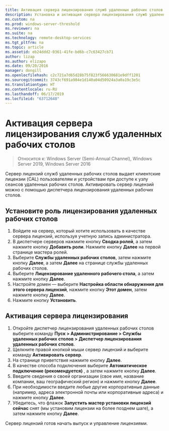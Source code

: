```yaml
---
title: Активация сервера лицензирования служб удаленных рабочих столов
description: Установка и активация сервера лицензирования служб удаленных рабочих столов
ms.custom: na
ms.prod: windows-server-threshold
ms.reviewer: na
ms.suite: na
ms.technology: remote-desktop-services
ms.tgt_pltfrm: na
ms.topic: article
ms.assetid: eb24ddd2-0361-41fe-bd6b-c7c63427cb71
author: lizap
ms.author: elizapo
ms.date: 09/20/2016
manager: dongill
ms.openlocfilehash: c2c721a7d65d28b75f823f566630681e9dff1201
ms.sourcegitcommit: 3743cf691a984e1d140a04d50924a3a0a19c3e5c
ms.translationtype: HT
ms.contentlocale: ru-RU
ms.lasthandoff: 06/17/2019
ms.locfileid: "63712648"
---
```

# <a name="activate-the-remote-desktop-services-license-server"></a>Активация сервера лицензирования служб удаленных рабочих столов

>Относится к: Windows Server (Semi-Annual Channel), Windows Server 2019, Windows Server 2016

Сервер лицензий служб удаленных рабочих столов выдает клиентские лицензии (CAL) пользователям и устройствам при доступе к узлу сеансов удаленных рабочих столов. Активировать сервер лицензий можно с помощью диспетчера лицензирования удаленных рабочих столов. 

## <a name="install-the-rd-licensing-role"></a>Установите роль лицензирования удаленных рабочих столов

1. Войдите на сервер, который хотите использовать в качестве сервера лицензий, используя учетную запись администратора.
2. В диспетчере серверов нажмите кнопку **Сводка ролей**, а затем нажмите кнопку **Добавить роли**.
   Нажмите кнопку **Далее** на первой странице мастера ролей.
3. Выберите **Службы удаленных рабочих столов**, затем нажмите кнопку **Далее**, а затем **Далее** на странице службы удаленных рабочих столов.
4. Выберите **Лицензирование удаленного рабочего стола**, а затем нажмите кнопку **Далее**.
5. Настройте домен — выберите **Настройка области обнаружения для этого сервера лицензий**, нажмите кнопку **Этот домен**, затем нажмите кнопку **Далее**.
6. Нажмите кнопку **Установить**.

## <a name="activate-the-license-server"></a>Активация сервера лицензирования

1. Откройте диспетчер лицензирования удаленных рабочих столов выберите команду **Пуск > Администрирование > Службы удаленных рабочих столов > Диспетчер лицензирования удаленных рабочих столов**.
2. Щелкните правой кнопкой мыши сервер лицензий и выберите команду **Активировать сервер**.
3. На странице приветствия нажмите кнопку **Далее**.
4. В качестве способа подключения выберите **Автоматическое подключение (рекомендуется)** , а затем нажмите кнопку **Далее**.
5. Введите сведения о своей организации (свое имя, название компании, ваш географический регион) и нажмите кнопку **Далее**.
6. При необходимости введите любые другие корпоративные данные (например, адреса электронной почты или корпоративные адреса) и нажмите кнопку **Далее**. 
7. Убедитесь, что флажок **Запустить мастер установки лицензий сейчас** снят (мы установим лицензии на более позднем шаге), а затем нажмите кнопку **Далее**.

Сервер лицензий готов начать выпуск и управление лицензиями. 